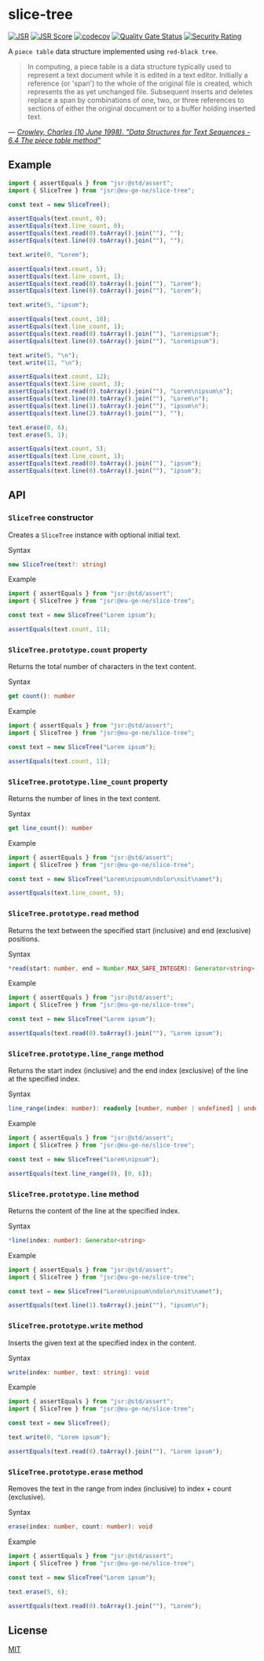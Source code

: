 # slice-tree

[![JSR](https://jsr.io/badges/@eu-ge-ne/slice-tree)](https://jsr.io/@eu-ge-ne/slice-tree)
[![JSR Score](https://jsr.io/badges/@eu-ge-ne/slice-tree/score)](https://jsr.io/@eu-ge-ne/slice-tree)
[![codecov](https://codecov.io/gh/eu-ge-ne/slice-tree/branch/main/graph/badge.svg?token=9CQ0V249XC)](https://codecov.io/gh/eu-ge-ne/slice-tree)
[![Quality Gate Status](https://sonarcloud.io/api/project_badges/measure?project=eu-ge-ne_slice-tree&metric=alert_status)](https://sonarcloud.io/summary/new_code?id=eu-ge-ne_slice-tree)
[![Security Rating](https://sonarcloud.io/api/project_badges/measure?project=eu-ge-ne_slice-tree&metric=security_rating)](https://sonarcloud.io/summary/new_code?id=eu-ge-ne_slice-tree)

A `piece table` data structure implemented using `red-black tree`.

> In computing, a piece table is a data structure typically used to represent a
> text document while it is edited in a text editor. Initially a reference (or
> 'span') to the whole of the original file is created, which represents the as
> yet unchanged file. Subsequent inserts and deletes replace a span by
> combinations of one, two, or three references to sections of either the
> original document or to a buffer holding inserted text.

&mdash;
<cite>[Crowley, Charles (10 June 1998). "Data Structures for Text Sequences - 6.4 The piece table method"](https://web.archive.org/web/20180223071931/https://www.cs.unm.edu/~crowley/papers/sds.pdf)</cite>

## Example

```ts
import { assertEquals } from "jsr:@std/assert";
import { SliceTree } from "jsr:@eu-ge-ne/slice-tree";

const text = new SliceTree();

assertEquals(text.count, 0);
assertEquals(text.line_count, 0);
assertEquals(text.read(0).toArray().join(""), "");
assertEquals(text.line(0).toArray().join(""), "");

text.write(0, "Lorem");

assertEquals(text.count, 5);
assertEquals(text.line_count, 1);
assertEquals(text.read(0).toArray().join(""), "Lorem");
assertEquals(text.line(0).toArray().join(""), "Lorem");

text.write(5, "ipsum");

assertEquals(text.count, 10);
assertEquals(text.line_count, 1);
assertEquals(text.read(0).toArray().join(""), "Loremipsum");
assertEquals(text.line(0).toArray().join(""), "Loremipsum");

text.write(5, "\n");
text.write(11, "\n");

assertEquals(text.count, 12);
assertEquals(text.line_count, 3);
assertEquals(text.read(0).toArray().join(""), "Lorem\nipsum\n");
assertEquals(text.line(0).toArray().join(""), "Lorem\n");
assertEquals(text.line(1).toArray().join(""), "ipsum\n");
assertEquals(text.line(2).toArray().join(""), "");

text.erase(0, 6);
text.erase(5, 1);

assertEquals(text.count, 5);
assertEquals(text.line_count, 1);
assertEquals(text.read(0).toArray().join(""), "ipsum");
assertEquals(text.line(0).toArray().join(""), "ipsum");
```

## API

### `SliceTree` constructor

Creates a `SliceTree` instance with optional initial text.

Syntax

```ts ignore
new SliceTree(text?: string)
```

Example

```ts
import { assertEquals } from "jsr:@std/assert";
import { SliceTree } from "jsr:@eu-ge-ne/slice-tree";

const text = new SliceTree("Lorem ipsum");

assertEquals(text.count, 11);
```

### `SliceTree.prototype.count` property

Returns the total number of characters in the text content.

Syntax

```ts ignore
get count(): number
```

Example

```ts
import { assertEquals } from "jsr:@std/assert";
import { SliceTree } from "jsr:@eu-ge-ne/slice-tree";

const text = new SliceTree("Lorem ipsum");

assertEquals(text.count, 11);
```

### `SliceTree.prototype.line_count` property

Returns the number of lines in the text content.

Syntax

```ts ignore
get line_count(): number
```

Example

```ts
import { assertEquals } from "jsr:@std/assert";
import { SliceTree } from "jsr:@eu-ge-ne/slice-tree";

const text = new SliceTree("Lorem\nipsum\ndolor\nsit\namet");

assertEquals(text.line_count, 5);
```

### `SliceTree.prototype.read` method

Returns the text between the specified start (inclusive) and end (exclusive)
positions.

Syntax

```ts ignore
*read(start: number, end = Number.MAX_SAFE_INTEGER): Generator<string>
```

Example

```ts
import { assertEquals } from "jsr:@std/assert";
import { SliceTree } from "jsr:@eu-ge-ne/slice-tree";

const text = new SliceTree("Lorem ipsum");

assertEquals(text.read(0).toArray().join(""), "Lorem ipsum");
```

### `SliceTree.prototype.line_range` method

Returns the start index (inclusive) and the end index (exclusive) of the line at
the specified index.

Syntax

```ts ignore
line_range(index: number): readonly [number, number | undefined] | undefined
```

Example

```ts
import { assertEquals } from "jsr:@std/assert";
import { SliceTree } from "jsr:@eu-ge-ne/slice-tree";

const text = new SliceTree("Lorem\nipsum");

assertEquals(text.line_range(0), [0, 6]);
```

### `SliceTree.prototype.line` method

Returns the content of the line at the specified index.

Syntax

```ts ignore
*line(index: number): Generator<string>
```

Example

```ts
import { assertEquals } from "jsr:@std/assert";
import { SliceTree } from "jsr:@eu-ge-ne/slice-tree";

const text = new SliceTree("Lorem\nipsum\ndolor\nsit\namet");

assertEquals(text.line(1).toArray().join(""), "ipsum\n");
```

### `SliceTree.prototype.write` method

Inserts the given text at the specified index in the content.

Syntax

```ts ignore
write(index: number, text: string): void
```

Example

```ts
import { assertEquals } from "jsr:@std/assert";
import { SliceTree } from "jsr:@eu-ge-ne/slice-tree";

const text = new SliceTree();

text.write(0, "Lorem ipsum");

assertEquals(text.read(0).toArray().join(""), "Lorem ipsum");
```

### `SliceTree.prototype.erase` method

Removes the text in the range from index (inclusive) to index + count
(exclusive).

Syntax

```ts ignore
erase(index: number, count: number): void
```

Example

```ts
import { assertEquals } from "jsr:@std/assert";
import { SliceTree } from "jsr:@eu-ge-ne/slice-tree";

const text = new SliceTree("Lorem ipsum");

text.erase(5, 6);

assertEquals(text.read(0).toArray().join(""), "Lorem");
```

## License

[MIT](https://choosealicense.com/licenses/mit)
